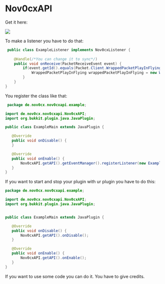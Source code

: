 # Nov0cxAPI
 
 Get it here:
 
 [![](https://jitpack.io/v/Nov0cx/Nov0cxAPI.svg)](https://jitpack.io/#Nov0cx/Nov0cxAPI)
 
 To make a listener you have to do that:
 
 ```java
  public class ExampleListener implements Nov0cxListener {
  
     @Handle(/*You can change it to sync*/)
     public void onReceive(PacketReceiveEvent event) {
         if(event.getId().equals(Packet.Client.WrappedPacketPlayInFlying)) {
             WrappedPacketPlayInFlying wrappedPacketPlayInFlying = new WrappedPacketPlayInFlying(event.getNms());
         }
     }
 }
 ```
 
 You register the class like that:
 
 ```java
  package de.nov0cx.nov0cxapi.example;

import de.nov0cx.nov0cxapi.Nov0cxAPI;
import org.bukkit.plugin.java.JavaPlugin;

public class ExampleMain extends JavaPlugin {

    @Override
    public void onDisable() {
    }

    @Override
    public void onEnable() {
        Nov0cxAPI.getAPI().getEventManager().registerListener(new ExampleListener());
    }
}
```
 
 If you want to start and stop your plugin with ur plugin you have to do this:
 
 ```java
 package de.nov0cx.nov0cxapi.example;

import de.nov0cx.nov0cxapi.Nov0cxAPI;
import org.bukkit.plugin.java.JavaPlugin;


public class ExampleMain extends JavaPlugin {

    @Override
    public void onDisable() {
        Nov0cxAPI.getAPI().onDisable();
    }

    @Override
    public void onEnable() {
        Nov0cxAPI.getAPI().onEnable();
    }
}
```
 
 If you want to use some code you can do it. You have to give credits.
